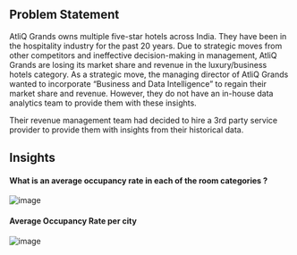 ## Problem Statement

AtliQ Grands owns multiple five-star hotels across India. They have been in the hospitality industry for the past 20 years. Due to strategic moves from other competitors and ineffective decision-making in management, AtliQ Grands are losing its market share and revenue in the luxury/business hotels category. As a strategic move, the managing director of AtliQ Grands wanted to incorporate “Business and Data Intelligence” to regain their market share and revenue. However, they do not have an in-house data analytics team to provide them with these insights.

Their revenue management team had decided to hire a 3rd party service provider to provide them with insights from their historical data.

## Insights

#### What is an average occupancy rate in each of the room categories ?

![image](https://github.com/user-attachments/assets/91ab24be-17bf-4e9c-8017-1b84c6f4d0ca)

#### Average Occupancy Rate per city
![image](https://github.com/user-attachments/assets/7b708e05-7ff1-4d73-b400-b3c4fb2a7288)


